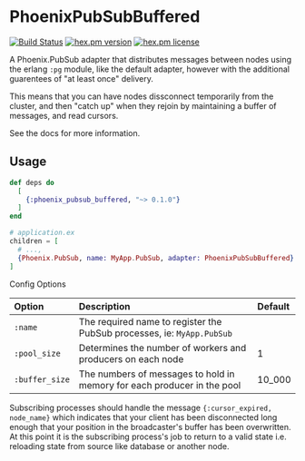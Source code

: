 # PhoenixPubSubBuffered

[![Build Status](https://github.com/enewbury/phoenix_pubsub_buffered/workflows/test/badge.svg)](https://github.com/enewbury/phoenix_pubsub_buffered/actions)
[![hex.pm version](https://img.shields.io/hexpm/v/phoenix_pubsub_buffered.svg)](https://hex.pm/packages/phoenix_pubsub_buffered)
[![hex.pm license](https://img.shields.io/hexpm/l/phoenix_pubsub_buffered.svg)](https://github.com/enewbury/phoenix_pubsub_buffered/blob/main/LICENSE)

A Phoenix.PubSub adapter that distributes messages between nodes using the erlang `:pg` module, like the default adapter, however with the additional guarentees of "at least once" delivery. 

This means that you can have nodes dissconnect temporarily from the cluster, and then "catch up" when they rejoin by maintaining a buffer of messages, and read cursors.

See the docs for more information.

## Usage


```elixir
def deps do
  [
    {:phoenix_pubsub_buffered, "~> 0.1.0"}
  ]
end

# application.ex
children = [
  # ...,
  {Phoenix.PubSub, name: MyApp.PubSub, adapter: PhoenixPubSubBuffered}
]
```

Config Options

Option                  | Description                                                               | Default        |
:-----------------------| :------------------------------------------------------------------------ | :------------- |
`:name`                 | The required name to register the PubSub processes, ie: `MyApp.PubSub`    |                |
`:pool_size`            | Determines the number of workers and producers on each node               | 1              |
`:buffer_size`          | The numbers of messages to hold in memory for each producer in the pool   | 10_000         |

Subscribing processes should handle the message `{:cursor_expired, node_name}` which indicates that your client
has been disconnected long enough that your position in the broadcaster's buffer has been overwritten. At this point it is the subscribing process's job to return to a valid state i.e. reloading state from source like database or another node.

